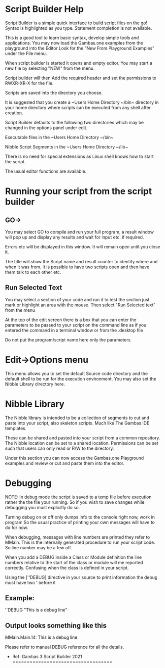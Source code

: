 Script Builder Help
====================

Script Builder is a simple quick interface to build script files on the go! Syntax is highlighted as you type.
Statement completion is not available. 

This is a good tool to learn basic syntax, develop simple tools and applications.
You may now load the Gambas.one examples from the playground into the Editor
Look for the "New From Playground Examples" under the File menu.

When script builder is started it opens and empty editor. 
You may start a new file by selecting "NEW" from the menu. 

Script builder will then Add the required header and set the permissions to RWXR-XR-X for the file.

Scripts are saved into the directory you choose. 

It is suggested that you create a ~Users Home Directory \~/bin~ directory in 
your home directory where scripts can be executed from any shell after creation.

Script Builder defaults to the following two directories which may be changed in the options panel under edit.

Executable files in the ~Users Home Directory  \~/bin~

Nibble Script Segments in the ~Users Home Directory  \~/lib~

There is no need for special extensions as Linux shell knows how to start the script.

The usual editor functions are available.

Running your script from the script builder
===========================================

## GO->

You may select GO to compile and run your full program, a result window will pop up and display any results
and wait for input etc. if required. 

Errors etc will be displayed in this window. It will remain open until you close it.

The title will show the Script name and result counter to identify where and when it was from. 
It is possible to have two scripts open and then have them talk to each other etc.

## Run Selected Text

You may select a section of your code and run it to test the section
just mark or highlight an area with the mouse. Then select "Run Selected text" from the menu

At the top of the edit screen there is a box that you can enter the parameters to be passed to your 
script on the command line as if you entered the command in a terminal window or from the .desktop file

Do not put the program/script name here only the parameters.

Edit->Options menu
==================

This menu allows you to set the default Source code directory and the default shell to be run for
the execution environment. You may also set the Nibble Library directory here.

Nibble Library
=============

The Nibble library is intended to be a collection of segments to cut and paste into your script, also 
skeleton scripts. Much like The Gambas IDE templates. 

These can be shared and pasted into your script from a common repository. The Nibble location can be set to
a shared location. Permissions can be set such that users can only read or R/W to the directory.

Under this section you can now access the Gambas.one Playground examples and review or cut and paste
them into the editor.

Debugging
==========

NOTE: In debug mode the script is saved to a temp file before execution rather the the file your running.
So if you wish to save changes while debugging you must explicitly do so.

Turning debug on or off only dumps info to the console right now, work in program
So the usual practice of printing your own messages will have to do for now.

When debugging, messages with line numbers are printed they refer to MMain. This is the internally generated
procedure to run your script code. So line number may be a few off.

When you add a DEBUG inside a Class or Module definition the line numbers relative to the start of the class or module
will me reported correctly. Confusing when the class is defined in your script.

Using the \[\'\'DEBUG\]  directive in your source to print information the debug must have two \' before it

## Example:


\'\'DEBUG "This is a debug line"

## Output looks something like this

   MMain.Main.14: This is a debug line
   
Please refer to manual DEBUG reference for all the details.


* Ref: Gambas 3 Script Builder 2021
===================================



